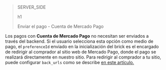 > SERVER_SIDE
>
> h1
>
> Enviar el pago - Cuenta de Mercado Pago

Los pagos con **Cuenta de Mercado Pago** no necesitan ser enviados a través del backend. Si el usuario selecciona esta opción como medio de pago, el `preferenceId` enviado en la inicialización del brick es el encargado de redirigir al comprador al sitio web de Mercado Pago, donde el pago se realizará directamente en nuestro sitio. Para redirigir al comprador a tu sitio, puede configurar `back_urls` como se describe [en este artículo.](/developers/es/docs/checkout-bricks/payment-brick/additional-customization/preferences#bookmark_redirigir_al_comprador_a_tu_sitio_web)